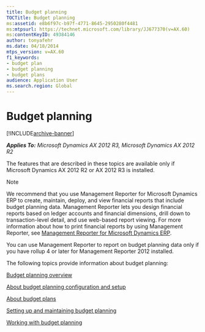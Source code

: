 ```yaml
---
title: Budget planning
TOCTitle: Budget planning
ms:assetid: e8b6f97c-b97f-4771-8645-2950280f4481
ms:mtpsurl: https://technet.microsoft.com/library/JJ677370(v=AX.60)
ms:contentKeyID: 49384146
author: tonyafehr
ms.date: 04/18/2014
mtps_version: v=AX.60
f1_keywords:
- budget plan
- budget planning
- budget plans
audience: Application User
ms.search.region: Global
---
```


# Budget planning 


[!INCLUDE[archive-banner](includes/archive-banner.md)]


_**Applies To:** Microsoft Dynamics AX 2012 R3, Microsoft Dynamics AX 2012 R2_

The features that are described in these topics are available only if Microsoft Dynamics AX 2012 R2 or AX 2012 R3 is installed.


> [!NOTE]
> <P>We recommend that you use Management Reporter for Microsoft Dynamics ERP to create, maintain, deploy, and view financial reports that include budget planning data. Management Reporter lets you design financial reports based on ledger accounts and financial dimensions, drill down to transaction-level detail, and use web-based report viewing. For more information about how to print financial reports by using Management Reporter, see <A href="https://go.microsoft.com/fwlink/?linkid=324762">Management Reporter for Microsoft Dynamics ERP</A>.</P>
> <P>You can use Management Reporter to report on budget planning data only if you have rollup 4 or later for Management Reporter 2012 installed.</P>



The following topics provide information about budget planning:

[Budget planning overview](budget-planning-overview.md)

[About budget planning configuration and setup](about-budget-planning-configuration-and-setup.md)

[About budget plans](about-budget-plans.md)

[Setting up and maintaining budget planning](setting-up-and-maintaining-budget-planning.md)

[Working with budget planning](working-with-budget-planning.md)

  


